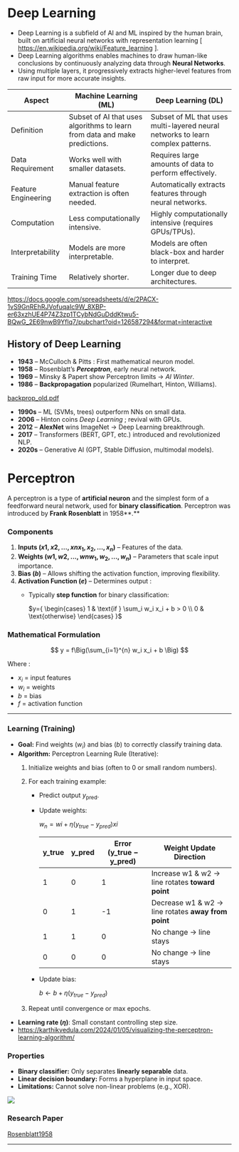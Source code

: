 
# Deep Learning

- Deep Learning is a subfield of AI and ML inspired by the human brain, built on artificial neural networks with representation learning [ https://en.wikipedia.org/wiki/Feature_learning ].
- Deep Learning algorithms enables machines to draw human-like conclusions by continuously analyzing data through **Neural Networks**.
- Using multiple layers, it progressively extracts higher-level features from raw input for more accurate insights.

| Aspect | Machine Learning (ML) | Deep Learning (DL) |
| --- | --- | --- |
| Definition | Subset of AI that uses algorithms to learn from data and make predictions. | Subset of ML that uses multi-layered neural networks to learn complex patterns. |
| Data Requirement | Works well with smaller datasets. | Requires large amounts of data to perform effectively. |
| Feature Engineering | Manual feature extraction is often needed. | Automatically extracts features through neural networks. |
| Computation | Less computationally intensive. | Highly computationally intensive (requires GPUs/TPUs). |
| Interpretability | Models are more interpretable. | Models are often black-box and harder to interpret. |
| Training Time | Relatively shorter. | Longer due to deep architectures. |

https://docs.google.com/spreadsheets/d/e/2PACX-1vS9GnREhRJVofuqaIc9W_8XBP-er63xzhUE4P74Z3zp1TCybNdGuDddKtwu5-BQwG_2E69nwB9Yflq7/pubchart?oid=126587294&format=interactive

## **History of Deep Learning**

- **1943** – McCulloch & Pitts : First mathematical neuron model.
- **1958** – Rosenblatt’s ***Perceptron***, early neural network.
- **1969** – Minsky & Papert show Perceptron limits → *AI Winter*.
- **1986** – **Backpropagation** popularized (Rumelhart, Hinton, Williams).

[backprop_old.pdf](attachment:d004b14b-8bf8-4e45-8b6e-981217665250:backprop_old.pdf)

- **1990s** – ML (SVMs, trees) outperform NNs on small data.
- **2006** – Hinton coins *Deep Learning* ; revival with GPUs.
- **2012** – **AlexNet** wins ImageNet → Deep Learning breakthrough.
- **2017** – Transformers  (BERT, GPT, etc.) introduced and revolutionized NLP.
- **2020s** – Generative AI (GPT, Stable Diffusion, multimodal models).


# Perceptron

A perceptron is a type of **artificial neuron** and the simplest form of a feedforward neural network, used for **binary classification**. Perceptron was introduced by **Frank Rosenblatt** in 1958**.**

### **Components**

1. **Inputs $(x1,x2,...,xnx_1, x_2, ..., x_n)$** – Features of the data.
2. **Weights $(w1,w2,...,wnw_1, w_2, ..., w_n)$** – Parameters that scale input importance.
3. **Bias $(b)$** – Allows shifting the activation function, improving flexibility.
4. **Activation Function $(e)$** – Determines output :
    - Typically **step function** for binary classification:
        
        $y={ 
        \begin{cases} 
        1 & \text{if } \sum_i w_i x_i + b > 0 \\ 
        0 & \text{otherwise} 
        \end{cases}
        }$
        

### **Mathematical Formulation**

$$
y = f\Big(\sum_{i=1}^{n} w_i x_i + b \Big)
$$

Where :

- $x_i$ = input features
- $w_i$ = weights
- $b$ = bias
- $f$ = activation function

---

### **Learning (Training)**

- **Goal:** Find weights ($w_i$) and bias ($b$) to correctly classify training data.
- **Algorithm:** Perceptron Learning Rule (Iterative):
    1. Initialize weights and bias (often to 0 or small random numbers).
    2. For each training example:
        - Predict output $y_{\text{pred}}.$
        - Update weights:
            
            $w_n= wi+η(y_{true}−y_{pred})xi$
            
            | y_true | y_pred | Error (y_true − y_pred) | Weight Update Direction |
            | --- | --- | --- | --- |
            | 1 | 0 | 1 | Increase w1 & w2 → line rotates **toward point** |
            | 0 | 1 | -1 | Decrease w1 & w2 → line rotates **away from point** |
            | 1 | 1 | 0 | No change → line stays |
            | 0 | 0 | 0 | No change → line stays |
        - Update bias:
            
            $b←b+η(y_{true}−y_{pred})$
            
    3. Repeat until convergence or max epochs.
- **Learning rate ($η$)**: Small constant controlling step size.
- https://karthikvedula.com/2024/01/05/visualizing-the-perceptron-learning-algorithm/

### **Properties**

- **Binary classifier:** Only separates **linearly separable** data.
- **Linear decision boundary:** Forms a hyperplane in input space.
- **Limitations:** Cannot solve non-linear problems (e.g., XOR).

![](https://cdn.shopify.com/s/files/1/1905/9639/files/Perceptron_1024x1024.webp?v=1704706763)

### Research Paper

[Rosenblatt1958](https://www.notion.so/Rosenblatt1958-262003e596a681f5b7f1f220ef7fc500?pvs=21)

---